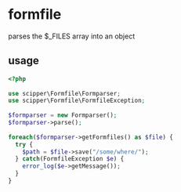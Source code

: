 # formfile
parses the $_FILES array into an object

## usage

``` php
<?php
	
use scipper\Formfile\Formparser;
use scipper\Formfile\FormfileException;
	
$formparser = new Formparser();
$formparser->parse();
	  
foreach($formparser->getFormfiles() as $file) {
  try {
    $path = $file->save("/some/where/");
  } catch(FormfileException $e) {
    error_log($e->getMessage());
  }
}
```
